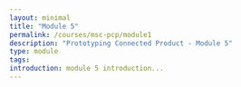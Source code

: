 ```yaml
---
layout: minimal
title: "Module 5"
permalink: /courses/msc-pcp/module1
description: "Prototyping Connected Product - Module 5"
type: module
tags:
introduction: module 5 introduction...
---
```


